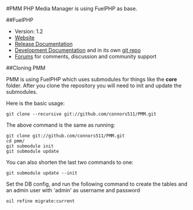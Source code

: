 #PMM
PHP Media Manager is using FuelPHP as base.

##FuelPHP

* Version: 1.2
* [Website](http://fuelphp.com/)
* [Release Documentation](http://docs.fuelphp.com)
* [Development Documentation](http://fueldevdocs.exite.eu) and in its own [git repo](https://github.com/fuel/docs)
* [Forums](http://fuelphp.com/forums) for comments, discussion and community support

##Cloning PMM

PMM is using FuelPHP which uses submodules for things like the **core** folder.  After you clone the repository you will need to init and update the submodules.

Here is the basic usage:

    git clone --recursive git://github.com/connors511/PMM.git

The above command is the same as running:

    git clone git://github.com/connors511/PMM.git
    cd pmm/
    git submodule init
    git submodule update

You can also shorten the last two commands to one:

    git submodule update --init

Set the DB config, and run the following command to create the tables and an admin user with 'admin' as username and password

    oil refine migrate:current
